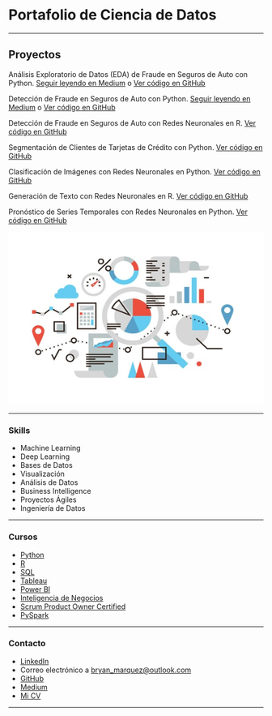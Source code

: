 # Portafolio de Ciencia de Datos

---

## Proyectos

Análisis Exploratorio de Datos (EDA) de Fraude en Seguros de Auto con Python. [Seguir leyendo en Medium](https://medium.com/@bryan.didier.marquez/detección-de-fraude-en-seguros-de-auto-eda-en-python-173de2c759a6) o [Ver código en GitHub](https://github.com/bryan-marquez/proyecto-portafolio/blob/main/notebooks/EDA_fraude_seguros_auto.ipynb)

Detección de Fraude en Seguros de Auto con Python. [Seguir leyendo en Medium](https://medium.com/@bryan.didier.marquez/detección-de-fraude-en-seguros-de-auto-clasificación-binaria-en-python-3028aad74995) o [Ver código en GitHub](https://github.com/bryan-marquez/proyecto-portafolio/blob/main/notebooks/Modelado_fraude_seguros_auto-Pipe.ipynb)

Detección de Fraude en Seguros de Auto con Redes Neuronales en R. [Ver código en GitHub](https://github.com/bryan-marquez/redes_neuronales/blob/main/colab_notebooks/NN_fraude_autos_VD_R.ipynb)

Segmentación de Clientes de Tarjetas de Crédito con Python. [Ver código en GitHub](https://github.com/bryan-marquez/proyecto-portafolio/blob/main/notebooks/Clustering_clientes-KMeans.ipynb)

Clasificación de Imágenes con Redes Neuronales en Python. [Ver código en GitHub](https://github.com/bryan-marquez/redes_neuronales/blob/main/colab_notebooks/CNN_TransferLearning_Flowers.ipynb)

Generación de Texto con Redes Neuronales en R. [Ver código en GitHub](https://github.com/bryan-marquez/redes_neuronales/blob/main/colab_notebooks/TextGenerator_RNN_LSTM_R.ipynb)

Pronóstico de Series Temporales con Redes Neuronales en Python. [Ver código en GitHub](https://github.com/bryan-marquez/redes_neuronales/blob/main/colab_notebooks/TimeSeries_RNN_LSTM_TSG.ipynb)

[<img src="images/Data-Science-_-Evolucion.jpg?raw=true"/>](https://medium.com/@bryan.didier.marquez)

---

### Skills

- Machine Learning
- Deep Learning
- Bases de Datos
- Visualización
- Análisis de Datos
- Business Intelligence
- Proyectos Ágiles
- Ingeniería de Datos

---

### Cursos

- [Python](/pdf/Certificado_Python.pdf)
- [R](/pdf/Certificado_R.pdf)
- [SQL](/pdf/Certificado_SQL.pdf)
- [Tableau](/pdf/Certificado_Tableau.pdf)
- [Power BI](/pdf/Certificado_PowerBI_DAX.pdf)
- [Inteligencia de Negocios](/pdf/Diploma_Tecnico_Inteligencia_Negocios.pdf)
- [Scrum Product Owner Certified](/pdf/ScrumProductOwnerCertified-BryanDidierMárquezÁlvarez-1045046.pdf)
- [PySpark](/pdf/Certificado_PySpark.pdf)

---

### Contacto

- [LinkedIn](https://www.linkedin.com/in/bryan-marquez-alvarez/)
- Correo electrónico a <bryan_marquez@outlook.com>
- [GitHub](https://github.com/bryan-marquez)
- [Medium](https://medium.com/@bryan.didier.marquez)
- [Mi CV](/pdf/CV-BRYAN_MARQUEZ.pdf)

---
